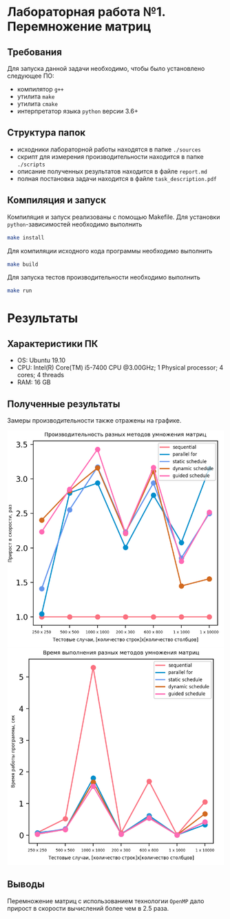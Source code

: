 # Лабораторная работа №1. Перемножение матриц

## Требования
Для запуска данной задачи необходимо, чтобы было установлено следующее ПО:
 - компилятор `g++`
 - утилита `make`
 - утилита `cmake`
 - интерпретатор языка `python` версии 3.6+
 
## Структура папок
- исходники лабораторной работы находятся в папке `./sources`
- скрипт для измерения производительности находится в папке `./scripts`
- описание полученных результатов находится в файле `report.md`
- полная постановка задачи находится в файле `task_description.pdf` 

## Компиляция и запуск
Компиляция и запуск реализованы с помощью Makefile.
Для установки `python`-зависимостей необходимо выполнить
```bash
make install
```
Для компиляции исходного кода программы необходимо выполнить
```bash
make build
```
Для запуска тестов производительности необходимо выполнить
```bash
make run
```

# Результаты 
## Характеристики ПК
- OS: Ubuntu 19.10
- CPU: Intel(R) Core(TM) i5-7400 CPU @3.00GHz; 1 Physical processor; 4 cores; 4 threads
- RAM: 16 GB

## Полученные результаты
Замеры производительности также отражены на графике.

![Effieciency](../../reports/pictures/task_1_efficiency_report.png)
![Time](../../reports/pictures/task_1_time_report.png)

## Выводы
Перемножение матриц с использованием технологии `OpenMP` дало прирост в скорости вычислений более чем в 2.5 раза.

